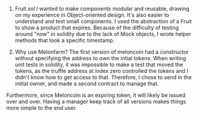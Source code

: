 

1. Fruit.sol
I wanted to make components modular and reusable, drawing on my experience in Object-oriented design. It's also easier to understand and test small components. I used the abstraction of a Fruit to show a product that expires. Because of the difficulty of testing around "now" in solidity due to the lack of Mock objects, I wrote helper methods that took a specific timestamp.

2. Why use Melonfarm? The first version of meloncoin had a constructor without specifying the address to own the intial tokens. When writing unit tests in solidity, it was impossible to make a test that moved the tokens, as the truffle address at index zero controlled the tokens and I didn't know how to get access to that. Therefore, I chose to send in the initial owner, and made a second contract to manage that.

Furthermore, since Meloncoin is an expiring token, it will likely be issued over and over. Having a manager keep track of all versions makes things more simple to the end user.
